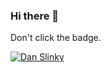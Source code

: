 ### Hi there 👋

<!--
**danslinky/danslinky** is a ✨ _special_ ✨ repository because its `README.md` (this file) appears on your GitHub profile.

Here are some ideas to get you started:

- 🔭 I’m currently working on ...
- 🌱 I’m currently learning ...
- 👯 I’m looking to collaborate on ...
- 🤔 I’m looking for help with ...
- 💬 Ask me about ...
- 📫 How to reach me: ...
- 😄 Pronouns: ...
- ⚡ Fun fact: ...
-->

<!--
<iframe width="560" height="315" src="https://www.youtube.com/embed/2fJZ71czfe0?si=qsX5VbjI69EZ_BqK" title="YouTube video player" frameborder="0" allow="accelerometer; autoplay; clipboard-write; encrypted-media; gyroscope; picture-in-picture; web-share" allowfullscreen></iframe>
-->

Don't click the badge.

[![Dan Slinky](https://rtfm.danslinky.co.uk/favicon.png)](https://www.youtube.com/embed/2fJZ71czfe0?si=qsX5VbjI69EZ_BqK)

